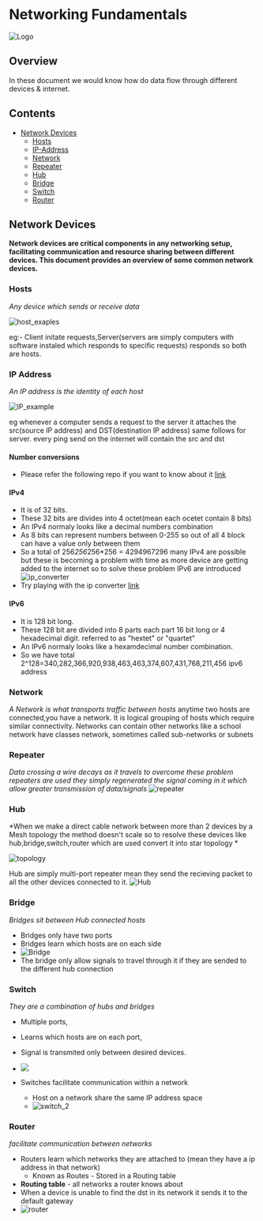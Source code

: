 # Networking Fundamentals

![Logo](https://images2.alphacoders.com/816/81652.jpg)


## Overview

In these document we would know how do data flow through different devices & internet.




## Contents

 - [Network Devices](#Network-Devices)
    - [Hosts](#Hosts)
    - [IP-Address](#IP-Address)
    - [Network](#Network)
    - [Repeater](#Repeater)
    - [Hub](#Hub)
    - [Bridge](#Bridge)
    - [Switch](#Switch)
    - [Router](#Router)

## Network Devices


**Network devices are critical components in any networking setup, facilitating communication and resource sharing between different devices. This document provides an overview of some common network devices.**

### Hosts
*Any device which sends or receive data*

![host_exaples](https://i.ibb.co/kBKWw9x/Screenshot-from-2024-06-18-17-09-30.png)


eg:-  Client initate requests,Server(servers are simply computers with software instaled which responds to specific requests) responds  so both are hosts.

### IP Address 
*An IP address is the identity of each host*

![IP_example](https://i.ibb.co/864gqsS/Screenshot-from-2024-06-18-17-22-48.png)


eg whenever a computer sends a request to the server it attaches the src(source IP address) and DST(destination IP address) same follows for server. every ping send on the internet will contain the src and dst
#### Number conversions
- Please refer the following repo if you want to know about it [link](https://google.com)
#### IPv4
- It is of 32 bits.
- These 32 bits are divides into 4 octet(mean each ocetet contain 8 bits)
- An IPv4 normaly looks like a decimal numbers combination
- As 8 bits can represent numbers between 0-255 so out of all 4 block can have a value only between them
- So a total of 256*256*256*256 = 4294967296 many IPv4 are possible but these is becoming a problem with time as more device are getting added to the internet so to solve these problem IPv6 are introduced
    ![ip_converter](https://i.ibb.co/BqxFFw1/Screenshot-from-2024-06-18-18-57-57.png)
- Try playing with the ip converter [link](https://github.com/AJ-17/c/tree/master/ip-converter)


#### IPv6
- It is 128 bit long.
- These 128 bit are divided into 8 parts each part 16 bit long or 4 hexadecimal digit. referred to as "hextet" or "quartet" 
- An IPv6 normaly looks like a hexamdecimal number combination.
- So we have total 2^128=340,282,366,920,938,463,463,374,607,431,768,211,456  ipv6 address

### Network
*A Network is what transports traffic between hosts*
    anytime two hosts are connected,you have a network.
    It is logical grouping of hosts which require similar connectivity.
    Networks can contain other networks like a school network have classes network,
        sometimes called sub-networks or subnets
### Repeater
*Data crossing a wire decays as it travels to overcome these problem repeaters are used they simply regenerated the signal coming in it  which allow greater transmission of data/signals*
![repeater](https://media.geeksforgeeks.org/wp-content/uploads/20230828190552/IMG-20230828-WA0013.jpg)

### Hub
*When we make a direct cable network between more than 2 devices by a Mesh topology the method doesn't scale so to resolve these devices like hub,bridge,switch,router which are used convert it into star topology *

![topology](https://encrypted-tbn0.gstatic.com/images?q=tbn:ANd9GcQQLhYGLxiU0lVTeELWssV0_rgJ2cp1VGzM5w&s)

Hub are simply multi-port repeater mean they send the recieving packet to all the other devices connected to it.
![Hub](https://azizozbek.ch/wp-content/uploads/2018/01/bus.gif)

### Bridge
*Bridges sit between Hub connected hosts*
- Bridges only have two ports
- Bridges learn which hosts are on each side
- ![Bridge](https://i.ibb.co/J2sFxYW/Screenshot-from-2024-06-18-21-34-48.png)
- The bridge only allow signals to travel through it if they are sended to the different hub connection

### Switch
*They are a combination of hubs and bridges*
- Multiple ports,
- Learns which hosts are on each port,
- Signal is transmited only between desired devices.
- ![](https://azizozbek.ch/wp-content/uploads/2018/02/Work-Principl-of-Switch.gif)

- Switches facilitate communication within a network
    - Host on a network share the same IP address space
    - ![switch_2](https://i.ibb.co/tpshZL6/Screenshot-from-2024-06-18-22-00-47.png)
    
### Router
*facilitate communication between networks*
- Routers learn which networks they are attached to (mean they have a ip address in that network)
    - Known as Routes - Stored in a Routing table
- **Routing table** - all networks a router knows about
- When a device is unable to find the dst in its network it sends it to the default gateway
- ![router](https://i.ibb.co/JcDppmw/Screenshot-from-2024-06-19-11-25-47.png)
